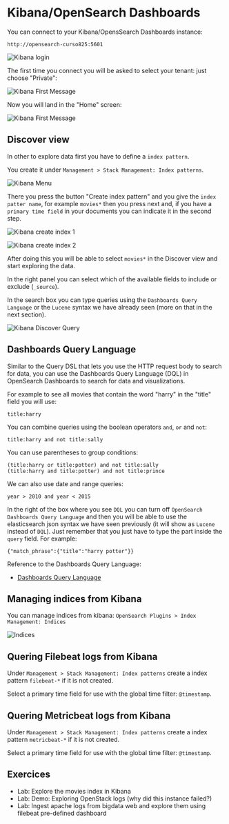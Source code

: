 # Kibana/OpenSearch Dashboards

You can connect to your Kibana/OpensSearch Dashboards instance:

    http://opensearch-curso825:5601

![Kibana login](http://bigdata.cesga.es/img/kibana_login.png)

The first time you connect you will be asked to select your tenant: just choose "Private":

![Kibana First Message](http://bigdata.cesga.es/img/kibana_first_message.png)

Now you will land in the "Home" screen:

![Kibana First Message](http://bigdata.cesga.es/img/kibana_home.png)

## Discover view
In other to explore data first you have to define a `index pattern`.

You create it under `Management > Stack Management: Index patterns`.

![Kibana Menu](http://bigdata.cesga.es/img/kibana_menu.png)

There you press the button "Create index pattern" and you give the `index patter name`, for example `movies*` then you press next and, if you have a `primary time field` in your documents you can indicate it in the second step.

![Kibana create index 1](http://bigdata.cesga.es/img/kibana_create_index_1.png)

![Kibana create index 2](http://bigdata.cesga.es/img/kibana_create_index_2.png)

After doing this you will be able to select `movies*` in the Discover view and start exploring the data.

In the right panel you can select which of the available fields to include or exclude (`_source`).

In the search box you can type queries using the `Dashboards Query Language` or the `Lucene` syntax we have already seen (more on that in the next section).

![Kibana Discover Query](http://bigdata.cesga.es/img/kibana_discover_query.png)

## Dashboards Query Language
Similar to the Query DSL that lets you use the HTTP request body to search for data, you can use the Dashboards Query Language (DQL) in OpenSearch Dashboards to search for data and visualizations.

For example to see all movies that contain the word "harry" in the "title" field you will use:
```
title:harry
```

You can combine queries using the boolean operators `and`, `or` and `not`:
```
title:harry and not title:sally
```

You can use parentheses to group conditions:
```
(title:harry or title:potter) and not title:sally
(title:harry and title:potter) and not title:prince
```

We can also use date and range queries:
```
year > 2010 and year < 2015
```

In the right of the box where you see `DQL` you can turn off `OpenSearch Dashboards Query Language` and then you will be able to use the elasticsearch json syntax we have seen previously (it will show as `Lucene` instead of `DQL`). Just remember that you just have to type the part inside the `query` field. For example:
```
{"match_phrase":{"title":"harry potter"}}
```

Reference to the Dashboards Query Language:
- [Dashboards Query Language](https://opensearch.org/docs/1.3/dashboards/dql)

## Managing indices from Kibana
You can manage indices from kibana: `OpenSearch Plugins > Index Management: Indices`

![Indices](http://bigdata.cesga.es/img/kibana_indices.png)

## Quering Filebeat logs from Kibana
Under `Management > Stack Management: Index patterns` create a index pattern `filebeat-*` if it is not created.

Select a primary time field for use with the global time filter: `@timestamp`.

## Quering Metricbeat logs from Kibana
Under `Management > Stack Management: Index patterns` create a index pattern `metricbeat-*` if it is not created.

Select a primary time field for use with the global time filter: `@timestamp`.

## Exercices
- Lab: Explore the movies index in Kibana
- Lab: Demo: Exploring OpenStack logs (why did this instance failed?)
- Lab: Ingest apache logs from bigdata web and explore them using filebeat pre-defined dashboard
